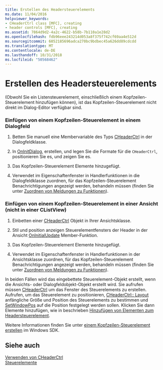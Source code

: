 ```yaml
---
title: Erstellen des Headersteuerelements
ms.date: 11/04/2016
helpviewer_keywords:
- CHeaderCtrl class [MFC], creating
- header controls [MFC], creating
ms.assetid: 7864d9d2-4a2c-4622-b58b-7b110a1e28d2
ms.openlocfilehash: fdb96eee243214d053a8f375f742cf69aa4e512d
ms.sourcegitcommit: 6052185696adca270bc9bdbec45a626dd89cdcdd
ms.translationtype: MT
ms.contentlocale: de-DE
ms.lasthandoff: 10/31/2018
ms.locfileid: "50568462"
---
```

# <a name="creating-the-header-control"></a>Erstellen des Headersteuerelements

(Obwohl Sie ein Listensteuerelement, einschließlich einem Kopfzeilen-Steuerelement hinzufügen können), ist das Kopfzeilen-Steuerelement nicht direkt im Dialog-Editor verfügbar sind.

### <a name="to-put-a-header-control-in-a-dialog-box"></a>Einfügen von einem Kopfzeilen-Steuerelement in einem Dialogfeld

1. Betten Sie manuell eine Membervariable des Typs [CHeaderCtrl](../mfc/reference/cheaderctrl-class.md) in der Dialogfeldklasse.

1. In [OnInitDialog](../mfc/reference/cdialog-class.md#oninitdialog), erstellen, und legen Sie die Formate für die `CHeaderCtrl`, positionieren Sie es, und zeigen Sie es.

1. Das Kopfzeilen-Steuerelement Elemente hinzugefügt.

1. Verwendet im Eigenschaftenfenster in Handlerfunktionen in die Dialogfeldklasse zuordnen, für das Kopfzeilen-Steuerelement Benachrichtigungen angezeigt werden, behandeln müssen (finden Sie unter [Zuordnen von Meldungen zu Funktionen](../mfc/reference/mapping-messages-to-functions.md)).

### <a name="to-put-a-header-control-in-a-view-not-a-clistview"></a>Einfügen von einem Kopfzeilen-Steuerelement in einer Ansicht (nicht in einer CListView)

1. Einbetten einer [CHeaderCtrl](../mfc/reference/cheaderctrl-class.md) Objekt in Ihrer Ansichtsklasse.

1. Stil und position anzeigen Steuerelementfensters der Header in der Ansicht [OnInitialUpdate](../mfc/reference/cview-class.md#oninitialupdate) Member-Funktion.

1. Das Kopfzeilen-Steuerelement Elemente hinzugefügt.

1. Verwendet im Eigenschaftenfenster in Handlerfunktionen in der Ansichtsklasse zuordnen, für das Kopfzeilen-Steuerelement Benachrichtigungen angezeigt werden, behandeln müssen (finden Sie unter [Zuordnen von Meldungen zu Funktionen](../mfc/reference/mapping-messages-to-functions.md)).

In beiden Fällen wird das eingebettete Steuerelement-Objekt erstellt, wenn die Ansichts- oder Dialogfeldobjekt-Objekt erstellt wird. Sie aufrufen müssen [CHeaderCtrl](../mfc/reference/cheaderctrl-class.md#create) um das Fenster des Steuerelements zu erstellen. Aufrufen, um das Steuerelement zu positionieren, [CHeaderCtrl:: Layout](../mfc/reference/cheaderctrl-class.md#layout) anfängliche Größe und Position des Steuerelements zu bestimmen und [SetWindowPos](../mfc/reference/cwnd-class.md#setwindowpos) auf die Position festgelegt werden sollen. Klicken Sie dann Elemente hinzufügen, wie in beschrieben [Hinzufügen von Elementen zum Headersteuerelement](../mfc/adding-items-to-the-header-control.md).

Weitere Informationen finden Sie unter [einem Kopfzeilen-Steuerelement erstellen](/windows/desktop/Controls/header-controls) im Windows SDK.

## <a name="see-also"></a>Siehe auch

[Verwenden von CHeaderCtrl](../mfc/using-cheaderctrl.md)<br/>
[Steuerelemente](../mfc/controls-mfc.md)

